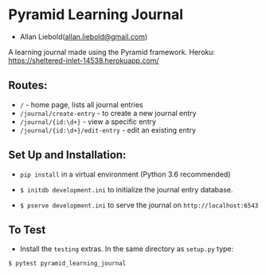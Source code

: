 # Pyramid Learning Journal
- Allan Liebold(allan.liebold@gmail.com)

A learning journal made using the Pyramid framework.
Heroku: https://sheltered-inlet-14538.herokuapp.com/

## Routes:

- `/` - home page, lists all journal entries
- `/journal/create-entry` - to create a new journal entry
- `/journal/{id:\d+}` - view a specific entry
- `/journal/{id:\d+}/edit-entry` - edit an existing entry

## Set Up and Installation:

- `pip install` in a virtual environment (Python 3.6 recommended)

- `$ initdb development.ini` to initialize the journal entry database.

- `$ pserve development.ini` to serve the journal on `http://localhost:6543`

## To Test

- Install the `testing` extras. In the same directory as `setup.py` type:

```
$ pytest pyramid_learning_journal
```

